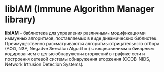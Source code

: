 # libIAM (Immune Algorithm Manager library) 
**libIAM** – библиотека для управления различными модификациями иммунных алгоритмов, поставляемых в виде динамических библиотек.  
Преимущественно рассматриваются алгоритмы отрицательного отбора (АОО, NSA, Negative Selection Algorithm) с вещественным и бинарным кодированием с целью обнаружения вторжений в трафике сети и построения сетевой системы обнаружения вторжения (ССОВ, NIDS, Network Intrusion Detection Systems).